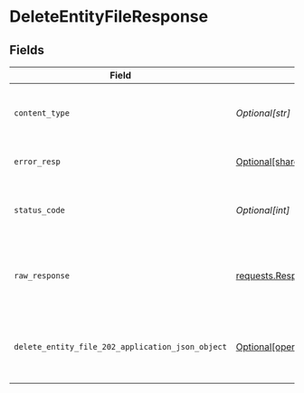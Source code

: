 # DeleteEntityFileResponse


## Fields

| Field                                                                                                                        | Type                                                                                                                         | Required                                                                                                                     | Description                                                                                                                  |
| ---------------------------------------------------------------------------------------------------------------------------- | ---------------------------------------------------------------------------------------------------------------------------- | ---------------------------------------------------------------------------------------------------------------------------- | ---------------------------------------------------------------------------------------------------------------------------- |
| `content_type`                                                                                                               | *Optional[str]*                                                                                                              | :heavy_check_mark:                                                                                                           | HTTP response content type for this operation                                                                                |
| `error_resp`                                                                                                                 | [Optional[shared.ErrorResp]](undefined/models/shared/errorresp.md)                                                           | :heavy_minus_sign:                                                                                                           | The request could not be validated                                                                                           |
| `status_code`                                                                                                                | *Optional[int]*                                                                                                              | :heavy_check_mark:                                                                                                           | HTTP response status code for this operation                                                                                 |
| `raw_response`                                                                                                               | [requests.Response](https://requests.readthedocs.io/en/latest/api/#requests.Response)                                        | :heavy_minus_sign:                                                                                                           | Raw HTTP response; suitable for custom response parsing                                                                      |
| `delete_entity_file_202_application_json_object`                                                                             | [Optional[operations.DeleteEntityFile202ApplicationJSON]](undefined/models/operations/deleteentityfile202applicationjson.md) | :heavy_minus_sign:                                                                                                           | The files are removed from the requested entity successfully.                                                                |